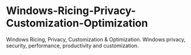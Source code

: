 # Windows-Ricing-Privacy-Customization-Optimization
Windows Ricing, Privacy, Customization &amp; Optimization. Windows privacy, security, performance, productivity and customization.
